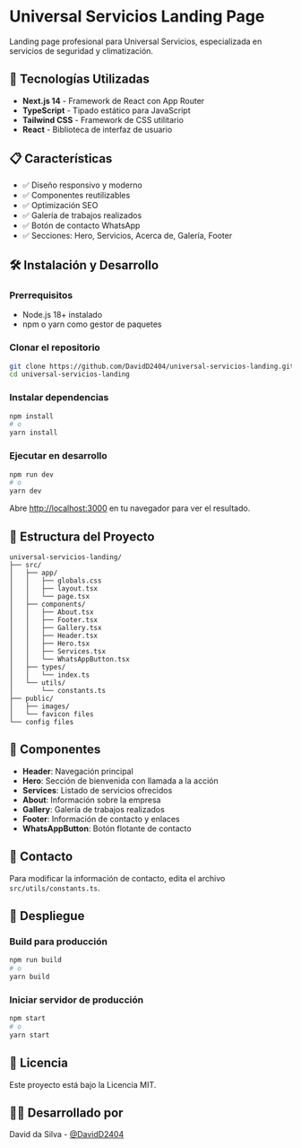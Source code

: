 # Universal Servicios Landing Page

Landing page profesional para Universal Servicios, especializada en servicios de seguridad y climatización.

## 🚀 Tecnologías Utilizadas

- **Next.js 14** - Framework de React con App Router
- **TypeScript** - Tipado estático para JavaScript
- **Tailwind CSS** - Framework de CSS utilitario
- **React** - Biblioteca de interfaz de usuario

## 📋 Características

- ✅ Diseño responsivo y moderno
- ✅ Componentes reutilizables
- ✅ Optimización SEO
- ✅ Galería de trabajos realizados
- ✅ Botón de contacto WhatsApp
- ✅ Secciones: Hero, Servicios, Acerca de, Galería, Footer

## 🛠️ Instalación y Desarrollo

### Prerrequisitos
- Node.js 18+ instalado
- npm o yarn como gestor de paquetes

### Clonar el repositorio
```bash
git clone https://github.com/DavidD2404/universal-servicios-landing.git
cd universal-servicios-landing
```

### Instalar dependencias
```bash
npm install
# o
yarn install
```

### Ejecutar en desarrollo
```bash
npm run dev
# o
yarn dev
```

Abre [http://localhost:3000](http://localhost:3000) en tu navegador para ver el resultado.

## 📁 Estructura del Proyecto

```
universal-servicios-landing/
├── src/
│   ├── app/
│   │   ├── globals.css
│   │   ├── layout.tsx
│   │   └── page.tsx
│   ├── components/
│   │   ├── About.tsx
│   │   ├── Footer.tsx
│   │   ├── Gallery.tsx
│   │   ├── Header.tsx
│   │   ├── Hero.tsx
│   │   ├── Services.tsx
│   │   └── WhatsAppButton.tsx
│   ├── types/
│   │   └── index.ts
│   └── utils/
│       └── constants.ts
├── public/
│   ├── images/
│   └── favicon files
└── config files
```

## 🎨 Componentes

- **Header**: Navegación principal
- **Hero**: Sección de bienvenida con llamada a la acción
- **Services**: Listado de servicios ofrecidos
- **About**: Información sobre la empresa
- **Gallery**: Galería de trabajos realizados
- **Footer**: Información de contacto y enlaces
- **WhatsAppButton**: Botón flotante de contacto

## 📱 Contacto

Para modificar la información de contacto, edita el archivo `src/utils/constants.ts`.

## 🚀 Despliegue

### Build para producción
```bash
npm run build
# o
yarn build
```

### Iniciar servidor de producción
```bash
npm start
# o
yarn start
```

## 📄 Licencia

Este proyecto está bajo la Licencia MIT.

## 👨‍💻 Desarrollado por

David da Silva - [@DavidD2404](https://github.com/DavidD2404)